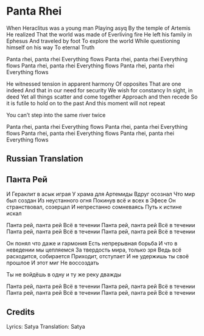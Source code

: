 # Panta Rhei

When Heraclitus was a young man
Playing asyq
By the temple of Artemis
He realized
That the world was made of
Everliving fire
He left his family in Ephesus
And traveled by foot
To explore the world
While questioning himself on his way
To eternal Truth

Panta rhei, panta rhei
Everything flows
Panta rhei, panta rhei
Everything flows
Panta rhei, panta rhei
Everything flows
Panta rhei, panta rhei
Everything flows

He witnessed tension in apparent harmony
Of opposites
That are one indeed
And that in our need for security
We wish for constancy
In sight, in deed
Yet all things scatter and come together
Approach and then recede
So it is futile to hold on to the past
And this moment will not repeat

You can’t step into the same river twice

Panta rhei, panta rhei
Everything flows
Panta rhei, panta rhei
Everything flows
Panta rhei, panta rhei
Everything flows
Panta rhei, panta rhei
Everything flows

## Russian Translation

## Панта Рей

И Гераклит в асык играя
У храма для Артемиды
Вдруг осознал
Что мир был создан
Из неустанного огня
Покинув всё и всех в Эфесе
Он странствовал, созерцал
И непрестанно сомневаясь
Путь к истине искал

Панта рей, панта рей
Всё в течении
Панта рей, панта рей
Всё в течении
Панта рей, панта рей
Всё в течении
Панта рей, панта рей
Всё в течении

Он понял что даже и гармония
Есть непрерывная борьба
И что в неведении мы цепляемся
За твердость мира, только зря
Ведь всё расходится, собирается
Приходит, отступает
И не удержишь ты своё прошлое
И этот миг
Не воссоздать

Ты не войдёшь в одну и ту же реку дважды

Панта рей, панта рей
Всё в течении
Панта рей, панта рей
Всё в течении
Панта рей, панта рей
Всё в течении
Панта рей, панта рей
Всё в течении

## Credits

Lyrics: Satya
Translation: Satya
